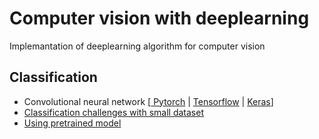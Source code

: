 # Computer vision with deeplearning

Implemantation of deeplearning algorithm for computer vision
## Classification
- Convolutional neural network   [[ Pytorch](Convolutional%20Neural%20Network/pytorch_convnet/CNN.ipynb) | [Tensorflow](Convolutional%20Neural%20Network/Signal%20Classifier%20-%20Tensorflow) | [Keras](Convolutional%20Neural%20Network/CNN%20cat%20and%20dog%20classifier%20-%20Kears)]
- [Classification challenges with small dataset](Convolutional%20Neural%20Network/Training_convnet_on_small_dataset.ipynb)
- [Using pretrained model](Convolutional%20Neural%20Network/Using_pretrained_convnet.ipynb)